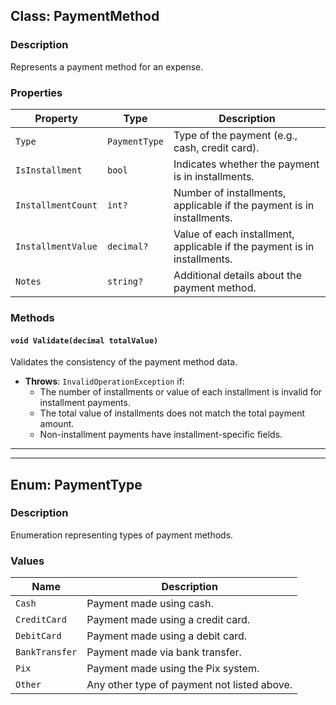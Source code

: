 ## **Class: PaymentMethod**

### **Description**
Represents a payment method for an expense.

### **Properties**

| Property           | Type         | Description                                                                 |
|--------------------|--------------|-----------------------------------------------------------------------------|
| `Type`             | `PaymentType` | Type of the payment (e.g., cash, credit card).                              |
| `IsInstallment`    | `bool`       | Indicates whether the payment is in installments.                           |
| `InstallmentCount` | `int?`       | Number of installments, applicable if the payment is in installments.       |
| `InstallmentValue` | `decimal?`   | Value of each installment, applicable if the payment is in installments.    |
| `Notes`            | `string?`    | Additional details about the payment method.                                |

### **Methods**

#### `void Validate(decimal totalValue)`
Validates the consistency of the payment method data.

- **Throws**: `InvalidOperationException` if:
  - The number of installments or value of each installment is invalid for installment payments.
  - The total value of installments does not match the total payment amount.
  - Non-installment payments have installment-specific fields.

---

---

## **Enum: PaymentType**

### **Description**
Enumeration representing types of payment methods.

### **Values**

| Name              | Description                                    |
|-------------------|------------------------------------------------|
| `Cash`            | Payment made using cash.                      |
| `CreditCard`      | Payment made using a credit card.             |
| `DebitCard`       | Payment made using a debit card.              |
| `BankTransfer`    | Payment made via bank transfer.               |
| `Pix`             | Payment made using the Pix system.            |
| `Other`           | Any other type of payment not listed above.   |
